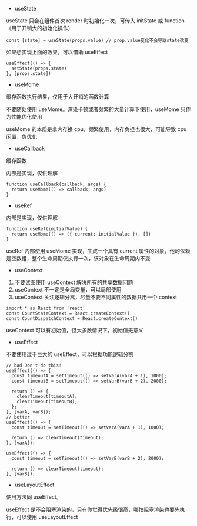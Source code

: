 - useState

useState 只会在组件首次 render 时初始化一次，可传入 initState 或 function（用于开销大的初始化操作）

```
const [state] = useState(props.value) // prop.value变化不会导致state改变
```

如果想实现上面的效果，可以借助 useEffect

```
useEffect(() => {
  setState(props.state)
}, [props.state])
```

- useMome

缓存函数执行结果，仅用于大开销的函数计算

不要随处使用 useMome。渲染卡顿或者频繁的大量计算下使用，useMome 只作为性能优化使用

useMome 的本质是拿内存换 cpu，频繁使用，内存负担也很大，可能导致 cpu 闲置，负优化

- useCallback

缓存函数

内部是实现，仅供理解

```
function useCallback(callback, args) {
  return useMome(() => callback, args)
}
```

- useRef

内部是实现，仅供理解

```
function useRef(initialValue) {
  return useMome(() => ({ current: initialValue }), [])
}
```

useRef 内部使用 useMome 实现，生成一个具有 current 属性的对象，他的依赖是空数组，整个生命周期仅执行一次，该对象在生命周期内不变

- useContext

1. 不要试图使用 useContext 解决所有的共享数据问题
2. useContext 不一定是全局变量，可以局部使用
3. useContext 关注逻辑分离，尽量不要不同属性的数据共用一个 context

```
import * as React from 'react'
const CountStateContext = React.createContext()
const CountDispatchContext = React.createContext()
```

useContext 可以有初始值，但大多数情况下，初始值无意义

- useEffect

不要使用过于巨大的 useEffect，可以根据功能逻辑分割

```
// bad Don't do this!
useEffect(() => {
  const timeoutA = setTimeout(() => setVarA(varA + 1), 1000);
  const timeoutB = setTimeout(() => setVarB(varB + 2), 2000);

  return () => {
    clearTimeout(timeoutA);
    clearTimeout(timeoutB);
  };
}, [varA, varB]);
// better
useEffect(() => {
  const timeout = setTimeout(() => setVarA(varA + 1), 1000);

  return () => clearTimeout(timeout);
}, [varA]);

useEffect(() => {
  const timeout = setTimeout(() => setVarB(varB + 2), 2000);

  return () => clearTimeout(timeout);
}, [varB]);
```

- useLayoutEffect

使用方法同 useEffect。

useEffect 是不会阻塞渲染的，只有你觉得优先级很高，哪怕阻塞渲染也要先执行，可以使用 useLayoutEffect
